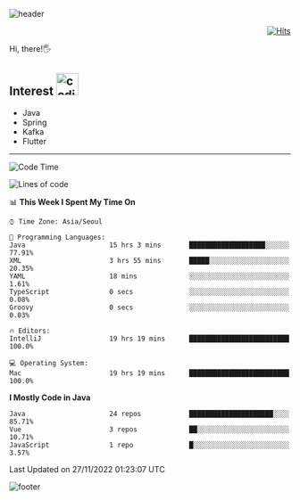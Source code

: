 ![header](https://capsule-render.vercel.app/api?type=soft&color=gradient&text=%20%20Jeff%20%20&fontAlign=30&fontSize=30&textBg=true&desc=Backend%20Developer&descAlign=60&descAlignY=50&&descSize=30)

<div align=right>
  
[![Hits](https://hits.seeyoufarm.com/api/count/incr/badge.svg?url=https%3A%2F%2Fgithub.com%2Fjeff-seyong)](https://hits.seeyoufarm.com)

</div>


Hi, there!🖐

## Interest <img src="https://media.giphy.com/media/bx3Cvt88j7PtM4SOaS/giphy.gif" alt="coding" width="40px" />

- Java
- Spring
- Kafka
- Flutter

---

<!--START_SECTION:waka-->
![Code Time](http://img.shields.io/badge/Code%20Time-224%20hrs%2016%20mins-blue)

![Lines of code](https://img.shields.io/badge/From%20Hello%20World%20I%27ve%20Written-79%20Thousand%20lines%20of%20code-blue)

📊 **This Week I Spent My Time On** 

```text
⌚︎ Time Zone: Asia/Seoul

💬 Programming Languages: 
Java                     15 hrs 3 mins       ███████████████████░░░░░░   77.91% 
XML                      3 hrs 55 mins       █████░░░░░░░░░░░░░░░░░░░░   20.35% 
YAML                     18 mins             ░░░░░░░░░░░░░░░░░░░░░░░░░   1.61% 
TypeScript               0 secs              ░░░░░░░░░░░░░░░░░░░░░░░░░   0.08% 
Groovy                   0 secs              ░░░░░░░░░░░░░░░░░░░░░░░░░   0.03%

🔥 Editors: 
IntelliJ                 19 hrs 19 mins      █████████████████████████   100.0%

💻 Operating System: 
Mac                      19 hrs 19 mins      █████████████████████████   100.0%

```

**I Mostly Code in Java** 

```text
Java                     24 repos            █████████████████████░░░░   85.71% 
Vue                      3 repos             ██░░░░░░░░░░░░░░░░░░░░░░░   10.71% 
JavaScript               1 repo              █░░░░░░░░░░░░░░░░░░░░░░░░   3.57%

```



 Last Updated on 27/11/2022 01:23:07 UTC
<!--END_SECTION:waka-->

<!--

<div align=center>
  
[![Gmail Badge](https://img.shields.io/badge/Gmail-d14836?style=flat&logo=Gmail&logoColor=white&link=mailto:sedragon.kim@gmail.com)](mailto:sedragon.kim@gmail.com) 

</div>

-->


![footer](https://capsule-render.vercel.app/api?type=waving&color=gradient&height=300&section=footer&animation=twinkling&reversal=true)
